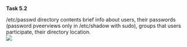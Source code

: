 **Task 5.2**
<br>

/etc/passwd directory contents brief info about users, their passwords (password pveerviews only in /etc/shadow with sudo), groups that users participate, their directory location. 
<br>
<img src="https://github.com/HighLandner/DevOps_online_Kharkiv_2021Q1/blob/master/m5/task5.2/images/passwd.png">
<br>